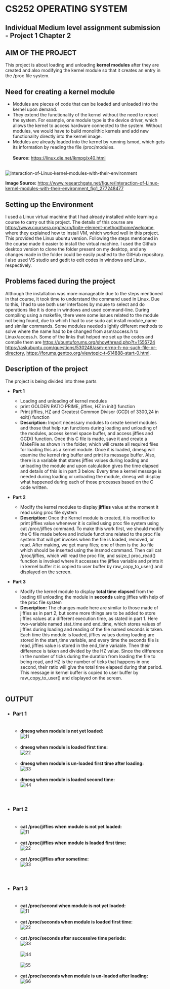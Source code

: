 # CS252 OPERATING SYSTEM
## Individual Medium level assignment submission - Project 1 Chapter 2

##  **AIM OF THE PROJECT**
This project is about loading and unloading **kernel modules** after they are created and also modifying the kernel module so that it creates an entry
in the /proc file system.

## Need for creating a kernel module
- Modules are pieces of code that can be loaded and unloaded into the kernel upon demand. 
- They extend the functionality of the kernel without the need to reboot the system. For example, one module type is the device driver, which allows the kernel to access hardware connected to the system. Without modules, we would have to build monolithic kernels and add new functionality directly into the kernel image.
- Modules are already loaded into the kernel by running lsmod, which gets its information by reading the file /proc/modules.<br/><br/>
**Source:** https://linux.die.net/lkmpg/x40.html <br/><br/>

![Interaction-of-Linux-kernel-modules-with-their-environment](https://user-images.githubusercontent.com/57564844/143457545-430d610b-82e4-4b2f-8fe5-af1428adc4d0.png)

**Image Source:** https://www.researchgate.net/figure/Interaction-of-Linux-kernel-modules-with-their-environment_fig1_277248477 <br/>


## Setting up the Environment
I used a Linux virtual machine that I had already installed while learning a course to carry out this project. The details of this course are https://www.coursera.org/learn/finite-element-method/home/welcome, where they explained how to install VM, which worked well in this project. This provided the Linux ubuntu version. Following the steps mentioned in the course made it easier to install the virtual machine. I used the Github desktop version to clone the folder present on my desktop, and any changes made in the folder could be easily pushed to the GitHub repository. I also used VS studio and gedit to edit codes in windows and Linux, respectively.


## Problems faced during the project
Although the installation was more manageable due to the steps mentioned in that course, it took time to understand the command used in Linux. Due to this, I had to use both user interfaces by mouse to select and do operations like it is done in windows and used command-line. During compiling using a makefile, there were some issues related to the module not being found, due to which I had to use sudo apt install module_name and similar commands. Some modules needed slightly different methods to solve where the name had to be changed from asm/access.h to Linux/access.h. Some of the links that helped me set up the codes and compile them are https://ubuntuforums.org/showthread.php?t=1555724 https://askubuntu.com/questions/530248/asm-errno-h-no-such-file-or-directory, https://forums.gentoo.org/viewtopic-t-614888-start-0.html.


## Description of the project
The project is being divided into three parts 
- **Part 1**
  - Loading and unloading of kernel modules
  - print GOLDEN RATIO PRIME, jiffies, HZ in init() function 
  - Print jiffies, HZ and Greatest Common Divisor (GCD) of 3300,24 in exit() function
  - **Description:** Import necessary modules to create kernel modules and those that help run functions during loading and unloading of the modules, access kernel space buffer, and access jiffies and GCD() function. Once this C file is made, save it and create a MakeFile as shown in the folder, which will create all required files for loading this as a kernel module. Once it is loaded, dmesg will examine the kernel ring buffer and print its message buffer. Also, there is a variable that stores jiffies values during loading and unloading the module and upon calculation gives the time elapsed and details of this is in part 3 below. Every time a kernel message is needed during loading or unloading the module, dmesg will display what happened during each of those processes based on the C code written.
  
 - **Part 2**
   - Modify the kernel modules to display **jiffies** value at the moment it read using proc file system
   - **Description:** Once the Kernel module is created, it is modified to print jiffies value whenever it is called using proc file system using cat /proc/jiffies command. To make this work first, we should modify the C file made before and include functions related to the proc file system that will get invokes when the file is loaded, removed, or read. After making, we get many files; one of them is the .ko file which should be inserted using the insmod command. Then call cat /proc/jiffies, which will read the proc file, and ssize_t proc_read() function is invoked where it accesses the jiffies variable and prints it in kernel buffer it is copied to user buffer by raw_copy_to_user() and displayed on the screen.

 - **Part 3**
   - Modify the kernel module to display **total time elapsed** from the loading till unloading the module in **seconds** using jiffies with help of the proc file system
   - **Description:** The changes made here are similar to those made of jiffies as in part 2, but some more things are to be added to store jiffies values at a different execution time, as stated in part 1. Here two-variable named stat_time and end_time, which stores values of jiffies during loading and reading of the file named seconds is taken. Each time this module is loaded, jiffies values during loading are stored in the start_time variable, and every time the seconds file is read, jiffies value is stored in the end_time variable. Then their difference is taken and divided by the HZ value. Since the difference in the number of ticks during the duration from loading the file to being read, and HZ is the number of ticks that happens in one second, their ratio will give the total time elapsed during that period. This message in kernel buffer is copied to user buffer by raw_copy_to_user() and displayed on the screen.<br/><br/>

## OUTPUT
- ### **Part 1**<br/><br/>
  - **dmesg when module is not yet loaded:** <br/>
   ![11](https://user-images.githubusercontent.com/57564844/143489417-e2f0a773-515a-49c3-ba47-f2df18918b4c.png)<br/><br/>
  - **dmesg when module is loaded first time:** <br/>
   ![22](https://user-images.githubusercontent.com/57564844/143489800-b39923fe-3e12-401a-a96d-d4d94dd68cd2.png)<br/><br/>
  - **dmesg when module is un-loaded first time after loading:** <br/>
   ![33](https://user-images.githubusercontent.com/57564844/143489894-6b9c076d-843d-4134-82ec-1613c7e9617d.png)<br/><br/>
  - **dmesg when module is loaded second time:** <br/>
   ![44](https://user-images.githubusercontent.com/57564844/143490368-b4061a2d-a54a-4076-a610-f799da11a6b2.png)<br/><br/><br/>

- ### **Part 2**<br/><br/>
  - **cat /proc/jiffies when module is not yet loaded:** <br/>
   ![11](https://user-images.githubusercontent.com/57564844/143491099-d092a03e-22a4-4120-be9a-7c4fae35d8c3.png)<br/><br/>
  - **cat /proc/jiffies when module is loaded first time:** <br/>
   ![22](https://user-images.githubusercontent.com/57564844/143493070-7852d4df-f842-42f7-a2c1-acb436eb82f9.png)<br/><br/>
  - **cat /proc/jiffies after sometime:** <br/>
   ![33](https://user-images.githubusercontent.com/57564844/143491201-027f2430-d102-452b-9815-b1fb598c646e.png)<br/><br/><br/>

- ### **Part 3**<br/><br/>
  - **cat /proc/second when module is not yet loaded:** <br/>
   ![11](https://user-images.githubusercontent.com/57564844/143492062-27affc70-08fa-4bef-890d-9848cb312cb8.png)<br/><br/>
  - **cat /proc/seconds when module is loaded first time:** <br/>
   ![22](https://user-images.githubusercontent.com/57564844/143492839-6a81f0b1-7d07-4e64-b852-49e988cad8fa.png)<br/><br/>
  - **cat /proc/seconds after successive time periods:** <br/>
   ![33](https://user-images.githubusercontent.com/57564844/143492083-8dc4cc84-fdc9-4622-b28f-6f8c1f9d6f9f.png)<br/><br/>
   ![44](https://user-images.githubusercontent.com/57564844/143492095-998b999d-2fba-4012-b2ee-f8380ae72979.png)<br/><br/>
   ![55](https://user-images.githubusercontent.com/57564844/143492110-69a5f339-9a3b-48f5-bb43-e6c7b473e6de.png)<br/><br/>
  - **cat /proc/seconds when module is un-loaded after loading:** <br/>
   ![66](https://user-images.githubusercontent.com/57564844/143492195-26bff48e-e9da-4f09-a098-8fae471d9457.png)<br/>
